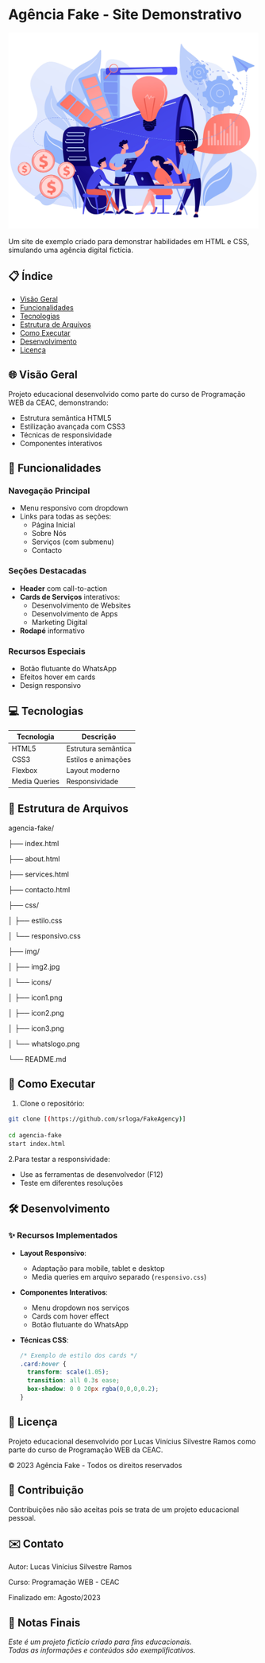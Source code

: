 # Agência Fake - Site Demonstrativo

![Preview](img/img2.jpg)

Um site de exemplo criado para demonstrar habilidades em HTML e CSS, simulando uma agência digital fictícia.

## 📋 Índice
- [Visão Geral](#-visão-geral)
- [Funcionalidades](#-funcionalidades)
- [Tecnologias](#-tecnologias)
- [Estrutura de Arquivos](#-estrutura-de-arquivos)
- [Como Executar](#-como-executar)
- [Desenvolvimento](#-desenvolvimento)
- [Licença](#-licença)

## 🌐 Visão Geral
Projeto educacional desenvolvido como parte do curso de Programação WEB da CEAC, demonstrando:
- Estrutura semântica HTML5
- Estilização avançada com CSS3
- Técnicas de responsividade
- Componentes interativos

## 🎯 Funcionalidades
### Navegação Principal
- Menu responsivo com dropdown
- Links para todas as seções:
  - Página Inicial
  - Sobre Nós
  - Serviços (com submenu)
  - Contacto

### Seções Destacadas
- **Header** com call-to-action
- **Cards de Serviços** interativos:
  - Desenvolvimento de Websites
  - Desenvolvimento de Apps
  - Marketing Digital
- **Rodapé** informativo

### Recursos Especiais
- Botão flutuante do WhatsApp
- Efeitos hover em cards
- Design responsivo

## 💻 Tecnologias
| Tecnologia | Descrição |
|------------|-----------|
| HTML5 | Estrutura semântica |
| CSS3 | Estilos e animações |
| Flexbox | Layout moderno |
| Media Queries | Responsividade |

## 📂 Estrutura de Arquivos

agencia-fake/

├── index.html

├── about.html

├── services.html

├── contacto.html

├── css/

│ ├── estilo.css

│ └── responsivo.css

├── img/

│ ├── img2.jpg

│ └── icons/

│ ├── icon1.png

│ ├── icon2.png

│ ├── icon3.png

│ └── whatslogo.png

└── README.md


## 🚀 Como Executar
1. Clone o repositório:

```bash
git clone [(https://github.com/srloga/FakeAgency)]

cd agencia-fake
start index.html

```

2.Para testar a responsividade:

- Use as ferramentas de desenvolvedor (F12)
- Teste em diferentes resoluções

## 🛠 Desenvolvimento

### ✨ Recursos Implementados

- **Layout Responsivo**:
  - Adaptação para mobile, tablet e desktop
  - Media queries em arquivo separado (`responsivo.css`)

- **Componentes Interativos**:
  - Menu dropdown nos serviços
  - Cards com hover effect
  - Botão flutuante do WhatsApp

- **Técnicas CSS**:

  ```css
  /* Exemplo de estilo dos cards */
  .card:hover {
    transform: scale(1.05);
    transition: all 0.3s ease;
    box-shadow: 0 0 20px rgba(0,0,0,0.2);
  }
  ```

## 📜 Licença
Projeto educacional desenvolvido por Lucas Vinícius Silvestre Ramos como parte do curso de Programação WEB da CEAC.

© 2023 Agência Fake - Todos os direitos reservados

## 🤝 Contribuição
Contribuições não são aceitas pois se trata de um projeto educacional pessoal.

## ✉️ Contato
Autor: Lucas Vinícius Silvestre Ramos

Curso: Programação WEB - CEAC

Finalizado em: Agosto/2023

## 📝 Notas Finais
*Este é um projeto fictício criado para fins educacionais.  
Todas as informações e conteúdos são exemplificativos.*
